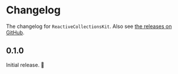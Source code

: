 # Changelog

The changelog for `ReactiveCollectionsKit`. Also see [the releases on GitHub](https://github.com/jessesquires/ReactiveCollectionsKit/releases).

0.1.0
-----

Initial release. 🎉
